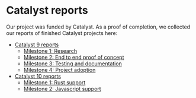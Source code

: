 # Catalyst reports

Our project was funded by Catalyst. As a proof of completion, we collected our reports of
finished Catalyst projects here:

- [Catalyst 9 reports](catalyst09-reports)
  - [Milestone 1: Research](catalyst09-reports/milestone-1.md)
  - [Milestone 2: End to end proof of concept](catalyst09-reports/milestone-2.md)
  - [Milestone 3: Testing and documentation](catalyst09-reports/milestone-3.md)
  - [Milestone 4: Project adoption](catalyst09-reports/milestone-3.md)
- [Catalyst 10 reports](catalyst10-reports)
  - [Milestone 1: Rust support](catalyst10-reports/milestone-1.md)
  - [Milestone 2: Javascript support](catalyst10-reports/milestone-2.md)
